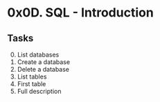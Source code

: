 # 0x0D. SQL - Introduction
## Tasks
0. List databases
1. Create a database
2. Delete a database
3. List tables
4. First table
5. Full description
